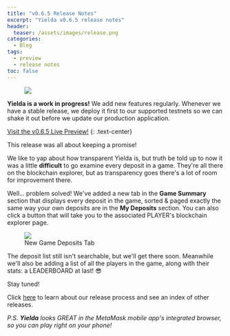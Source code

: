 ```yaml
---
title: "v0.6.5 Release Notes"
excerpt: "Yielda v0.6.5 release notes"
header:
  teaser: /assets/images/release.png
categories:
  - Blog
tags:
  - preview
  - release notes
toc: false
---
```


<figure class="align-left" style="margin-top: 10px; margin-bottom: 10px; width: 150px;">
    <img src="{{ site.url }}{{ site.baseurl }}/assets/images/release.png">
</figure>

**Yielda is a work in progress!** We add new features regularly. Whenever we have a stable release, we deploy it first to our supported testnets so we can shake it out before we update our production application.

<a class="btn btn--primary btn--large" href="https://app-git-preview-0-6-5-yielda.vercel.app/" target="blank">Visit the v0.6.5 Live Preview!</a>
{:  .text-center}

This release was all about keeping a promise!

We like to yap about how transparent Yielda is, but truth be told up to now it was a little **difficult** to go examine every deposit in a game. They're all there on the blockchain explorer, but as transparency goes there's a lot of room for improvement there.

Well... problem solved! We've added a new tab in the **Game Summary** section that displays every deposit in the game, sorted & paged exactly the same way your own deposits are in the **My Deposits** section. You can also click a button that will take you to the associated PLAYER's blockchain explorer page.

<figure>
    <img src="{{ site.url }}{{ site.baseurl }}/assets/images/game-deposits.png" class="shadow">
    <figcaption>New Game Deposits Tab</figcaption>
</figure>

The deposit list still isn't searchable, but we'll get there soon. Meanwhile we'll also be adding a list of all the players in the game, along with their stats: a LEADERBOARD at last! 😎

Stay tuned!

Click [here](/blog/releases) to learn about our release process and see an index of other releases.

_P.S. **Yielda** looks GREAT in the MetaMask mobile app's integrated browser, so you can play right on your phone!_